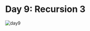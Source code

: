 # Day 9: Recursion 3
![day9](https://user-images.githubusercontent.com/128070861/233321320-5dd58359-878e-4fd1-b4f3-012a5d403bbc.PNG)

